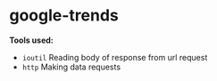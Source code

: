 # google-trends


**Tools used:**
* `ioutil` Reading body of response from url request
* `http` Making data requests
